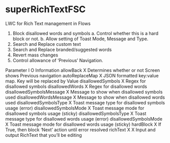 # superRichTextFSC
LWC for Rich Text management in Flows

1)	Block disallowed words and symbols
    a.	Control whether this is a hard block or not.
    b.	Allow setting of Toast Mode, Message and Type.
2)	Search and Replace custom text
3)	Search and Replace branded/suggested words
4)	Revert mass changes
5)	Control allowance of ‘Previous’ Navigation.


Parameter	                I	    O	    Information
allowBack	                X		        Determines whether or not Screen shows Previous navigation
autoReplaceMap	          X		        JSON formatted key:value map.  Key will be replaced by Value
disallowedSymbols	        X		        Regex for disallowed symbols
disallowedWords	          X		        Regex for disallowed words
disallowedSymbolsMessage	X		        Message to show when disallowed symbols used
disallowedWordsMessage	  X		        Message to show when disallowed words used
disallowedSymbolsType	    X		        Toast message type for disallowed symbols usage (error)
disallowedSymbolsMode	    X		        Toast message mode for disallowed symbols usage (sticky)
disallowedSymbolsType	    X		        Toast message type for disallowed words usage (error)
disallowedSymbolsMode	    X		        Toast message mode for disallowed words usage (sticky)
hardBlock	                X		        If True, then block ‘Next’ action until error resolved
richText	                X	    X	    Input and output RichText that you’ll be editing

